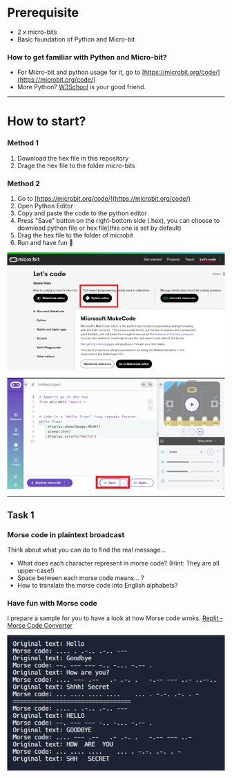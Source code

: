 # Prerequisite
- 2 x micro-bits
- Basic foundation of Python and Micro-bit

### How to get familiar with Python and Micro-bit?
- For Micro-bit and python usage for it, go to [https://microbit.org/code/](https://microbit.org/code/)
- More Python? [W3School](https://www.w3schools.com/python/default.asp) is your good friend.

---

# How to start?

### Method 1
1. Download the hex file in this repository
2. Drage the hex file to the folder micro-bits

### Method 2
1. Go to [https://microbit.org/code/](https://microbit.org/code/)
2. Open Python Editor
3. Copy and paste the code to the python editor
4. Press "Save" button on the right-bottom side (.hex), you can choose to download python file or hex file(this one is set by default)
5. Drag the hex file to the folder of microbit
6. Run and have fun 🤞

![python editor](./images/01-python-editor.png)

![Save file](./images/03-save-file.png)

---

## Task 1
### Morse code in plaintext broadcast
Think about what you can do to find the real message...
- What does each character represent in morse code? (Hint: They are all upper-case!)
- Space between each morse code means... ?
- How to translate the morse code into English alphabets?

### Have fun with Morse code
I prepare a sample for you to have a look at how Morse code wroks.
[Replit - Morse Code Converter](https://replit.com/@iceueb/morse-code?v=1)

![Morse Code Converter](./images/02-Morse-Code-Converter.png)
